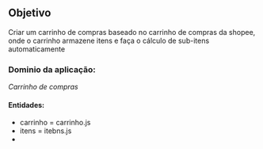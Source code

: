 ## Objetivo

Criar um carrinho de compras baseado no carrinho de compras da shopee, onde o carrinho armazene itens e faça o cálculo de sub-itens automaticamente

### Dominio da aplicação:
*Carrinho de compras*

#### Entidades:
- carrinho = carrinho.js
- itens = itebns.js
- 